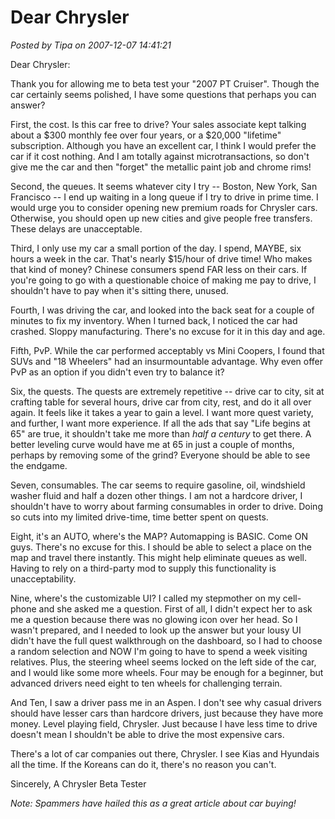 # Dear Chrysler

*Posted by Tipa on 2007-12-07 14:41:21*

Dear Chrysler:

Thank you for allowing me to beta test your "2007 PT Cruiser". Though the car certainly seems polished, I have some questions that perhaps you can answer?

First, the cost. Is this car free to drive? Your sales associate kept talking about a $300 monthly fee over four years, or a $20,000 "lifetime" subscription. Although you have an excellent car, I think I would prefer the car if it cost nothing. And I am totally against microtransactions, so don't give me the car and then "forget" the metallic paint job and chrome rims!

Second, the queues. It seems whatever city I try -- Boston, New York, San Francisco -- I end up waiting in a long queue if I try to drive in prime time. I would urge you to consider opening new premium roads for Chrysler cars. Otherwise, you should open up new cities and give people free transfers. These delays are unacceptable.

Third, I only use my car a small portion of the day. I spend, MAYBE, six hours a week in the car. That's nearly $15/hour of drive time! Who makes that kind of money? Chinese consumers spend FAR less on their cars. If you're going to go with a questionable choice of making me pay to drive, I shouldn't have to pay when it's sitting there, unused.

Fourth, I was driving the car, and looked into the back seat for a couple of minutes to fix my inventory. When I turned back, I noticed the car had crashed. Sloppy manufacturing. There's no excuse for it in this day and age.

Fifth, PvP. While the car performed acceptably vs Mini Coopers, I found that SUVs and "18 Wheelers" had an insurmountable advantage. Why even offer PvP as an option if you didn't even try to balance it?

Six, the quests. The quests are extremely repetitive -- drive car to city, sit at crafting table for several hours, drive car from city, rest, and do it all over again. It feels like it takes a year to gain a level. I want more quest variety, and further, I want more experience. If all the ads that say "Life begins at 65" are true, it shouldn't take me more than *half a century* to get there. A better leveling curve would have me at 65 in just a couple of months, perhaps by removing some of the grind? Everyone should be able to see the endgame.

Seven, consumables. The car seems to require gasoline, oil, windshield washer fluid and half a dozen other things. I am not a hardcore driver, I shouldn't have to worry about farming consumables in order to drive. Doing so cuts into my limited drive-time, time better spent on quests.

Eight, it's an AUTO, where's the MAP? Automapping is BASIC. Come ON guys. There's no excuse for this. I should be able to select a place on the map and travel there instantly. This might help eliminate queues as well. Having to rely on a third-party mod to supply this functionality is unacceptability.

Nine, where's the customizable UI? I called my stepmother on my cell-phone and she asked me a question. First of all, I didn't expect her to ask me a question because there was no glowing icon over her head. So I wasn't prepared, and I needed to look up the answer but your lousy UI didn't have the full quest walkthrough on the dashboard, so I had to choose a random selection and NOW I'm going to have to spend a week visiting relatives. Plus, the steering wheel seems locked on the left side of the car, and I would like some more wheels. Four may be enough for a beginner, but advanced drivers need eight to ten wheels for challenging terrain.

And Ten, I saw a driver pass me in an Aspen. I don't see why casual drivers should have lesser cars than hardcore drivers, just because they have more money. Level playing field, Chrysler. Just because I have less time to drive doesn't mean I shouldn't be able to drive the most expensive cars.

There's a lot of car companies out there, Chrysler. I see Kias and Hyundais all the time. If the Koreans can do it, there's no reason you can't.

Sincerely,
A Chrysler Beta Tester

*Note: Spammers have hailed this as a great article about car buying!*


